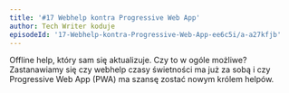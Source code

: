 ```yaml
---
title: '#17 Webhelp kontra Progressive Web App'
author: Tech Writer koduje
episodeId: '17-Webhelp-kontra-Progressive-Web-App-ee6c5i/a-a27kfjb'
---
```


Offline help, który sam się aktualizuje. Czy to w ogóle możliwe? Zastanawiamy
się czy webhelp czasy świetności ma już za sobą i czy Progressive Web App (PWA)
ma szansę zostać nowym królem helpów.
